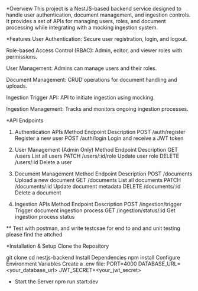 *Overview
This project is a NestJS-based backend service designed to handle user authentication, document management, and ingestion controls. It provides a set of APIs for managing users, roles, and document processing while integrating with a mocking ingestion system.

*Features
User Authentication: Secure user registration, login, and logout.

Role-based Access Control (RBAC): Admin, editor, and viewer roles with permissions.

User Management: Admins can manage users and their roles.

Document Management: CRUD operations for document handling and uploads.

Ingestion Trigger API: API to initiate ingestion using mocking.

Ingestion Management: Tracks and monitors ongoing ingestion processes.


*API Endpoints
1. Authentication APIs
Method	Endpoint	Description
POST	/auth/register	Register a new user
POST	/auth/login	    Login and receive a JWT token

2. User Management (Admin Only)
Method	Endpoint	Description
GET	    /users	     List all users
PATCH 	/users/:id/role	  Update user role
DELETE	/users/:id	    Delete a user

3. Document Management
Method	 Endpoint  	Description
POST	/documents	  Upload a new document
GET	/documents	    List all documents
PATCH	/documents/:id	  Update document metadata
DELETE	/documents/:id	   Delete a document


4. Ingestion APIs
Method	Endpoint	Description
POST	/ingestion/trigger  	 Trigger document ingestion process
GET	/ingestion/status/:id	     Get ingestion process status


** Test with postman, and write testcsae for end to and and unit testing 
please find the attched 


*Installation & Setup
Clone the Repository

git clone <nestjs-backend>
cd nestjs-backend
Install Dependencies
npm install
Configure Environment Variables Create a .env file:
PORT=4000
DATABASE_URL=<your_database_url>
JWT_SECRET=<your_jwt_secret>


* Start the Server 
npm run start:dev
